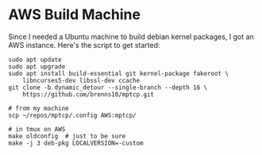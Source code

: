 AWS Build Machine
=================

Since I needed a Ubuntu machine to build debian kernel packages, I got an AWS
instance. Here's the script to get started:

    sudo apt update
    sudo apt upgrade
    sudo apt install build-essential git kernel-package fakeroot \
        libncurses5-dev libssl-dev ccache
    git clone -b dynamic_detour --single-branch --depth 16 \
        https://github.com/brenns10/mptcp.git

    # from my machine
    scp ~/repos/mptcp/.config AWS:mptcp/

    # in tmux on AWS
    make oldconfig  # just to be sure
    make -j 3 deb-pkg LOCALVERSION=-custom
